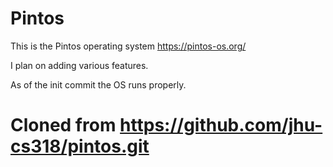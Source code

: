 # Pintos
This is the Pintos operating system https://pintos-os.org/

I plan on adding various features.

As of the init commit the OS runs properly.


# Cloned from https://github.com/jhu-cs318/pintos.git
